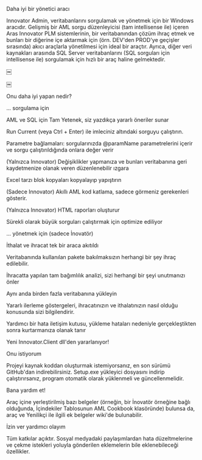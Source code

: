 Daha iyi bir yönetici aracı

Innovator Admin, veritabanlarını sorgulamak ve yönetmek için bir Windows aracıdır. Gelişmiş bir AML sorgu düzenleyicisi (tam intellisense ile) içeren Aras Innovator PLM sistemlerinin, bir veritabanından çözüm ihraç etmek ve bunları bir diğerine içe aktarmak için (örn. DEV'den PROD'ye geçişler sırasında) akıcı araçlarla yönetilmesi için ideal bir araçtır. Ayrıca, diğer veri kaynakları arasında SQL Server veritabanlarını (SQL sorguları için intellisense ile) sorgulamak için hızlı bir araç haline gelmektedir.

￼

￼

Onu daha iyi yapan nedir?

... sorgulama için

AML ve SQL için Tam Yetenek, siz yazdıkça yararlı öneriler sunar

Run Current (veya Ctrl + Enter) ile imleciniz altındaki sorguyu çalıştırın.

Parametre bağlamaları: sorgularınızda @paramName parametrelerini içerir ve sorgu çalıştırıldığında onlara değer verir

(Yalnızca Innovator) Değişiklikler yapmanıza ve bunları veritabanına geri kaydetmenize olanak veren düzenlenebilir ızgara

Excel tarzı blok kopyaları kopyalayıp yapıştırın

(Sadece Innovator) Akıllı AML kod katlama, sadece görmeniz gerekenleri gösterir.

(Yalnızca Innovator) HTML raporları oluşturur

Sürekli olarak büyük sorguları çalıştırmak için optimize ediliyor

... yönetmek için (sadece İnovatör)

İthalat ve ihracat tek bir araca akıtıldı

Veritabanında kullanılan pakete bakılmaksızın herhangi bir şey ihraç edilebilir.

İhracatta yapılan tam bağımlılık analizi, sizi herhangi bir şeyi unutmanızı önler

Aynı anda birden fazla veritabanına yükleyin

Yararlı ilerleme göstergeleri, ihracatınızın ve ithalatınızın nasıl olduğu konusunda sizi bilgilendirir.

Yardımcı bir hata iletişim kutusu, yükleme hataları nedeniyle gerçekleştikten sonra kurtarmanıza olanak tanır

Yeni Innovator.Client dll'den yararlanıyor!

Onu istiyorum

Projeyi kaynak koddan oluşturmak istemiyorsanız, en son sürümü GitHub'dan indirebilirsiniz. Setup.exe yükleyici dosyasını indirip çalıştırırsanız, program otomatik olarak yüklenmeli ve güncellenmelidir.

Bana yardım et!

Araç içine yerleştirilmiş bazı belgeler (örneğin, bir İnovatör örneğine bağlı olduğunda, İçindekiler Tablosunun AML Cookbook klasöründe) bulunsa da, araç ve Yenilikçi ile ilgili ek belgeler wiki'de bulunabilir.

İzin ver yardımcı olayım

Tüm katkılar açıktır. Sosyal medyadaki paylaşımlardan hata düzeltmelerine ve çekme istekleri yoluyla gönderilen eklemelerin bile eklenebileceği özellikler.
